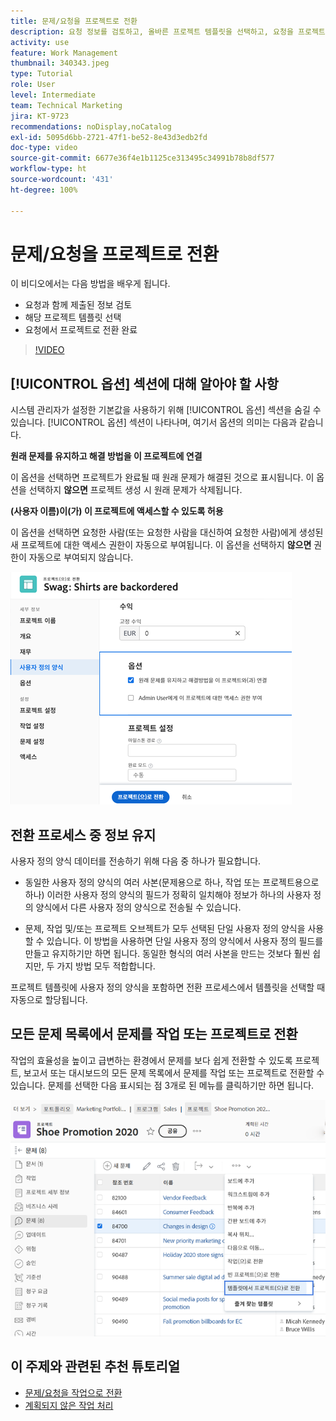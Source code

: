 ```yaml
---
title: 문제/요청을 프로젝트로 전환
description: 요청 정보를 검토하고, 올바른 프로젝트 템플릿을 선택하고, 요청을 프로젝트로 전환하는 방법을 알아봅니다.
activity: use
feature: Work Management
thumbnail: 340343.jpeg
type: Tutorial
role: User
level: Intermediate
team: Technical Marketing
jira: KT-9723
recommendations: noDisplay,noCatalog
exl-id: 5095d6bb-2721-47f1-be52-8e43d3edb2fd
doc-type: video
source-git-commit: 6677e36f4e1b1125ce313495c34991b78b8df577
workflow-type: ht
source-wordcount: '431'
ht-degree: 100%

---
```


# 문제/요청을 프로젝트로 전환

이 비디오에서는 다음 방법을 배우게 됩니다.

* 요청과 함께 제출된 정보 검토
* 해당 프로젝트 템플릿 선택
* 요청에서 프로젝트로 전환 완료

>[!VIDEO](https://video.tv.adobe.com/v/340343/?quality=12&learn=on)

## [!UICONTROL 옵션] 섹션에 대해 알아야 할 사항

시스템 관리자가 설정한 기본값을 사용하기 위해 [!UICONTROL 옵션] 섹션을 숨길 수 있습니다. [!UICONTROL 옵션] 섹션이 나타나며, 여기서 옵션의 의미는 다음과 같습니다.

**원래 문제를 유지하고 해결 방법을 이 프로젝트에 연결**

이 옵션을 선택하면 프로젝트가 완료될 때 원래 문제가 해결된 것으로 표시됩니다. 이 옵션을 선택하지 **않으면** 프로젝트 생성 시 원래 문제가 삭제됩니다.

**(사용자 이름)이(가) 이 프로젝트에 액세스할 수 있도록 허용**

이 옵션을 선택하면 요청한 사람(또는 요청한 사람을 대신하여 요청한 사람)에게 생성된 새 프로젝트에 대한 액세스 권한이 자동으로 부여됩니다. 이 옵션을 선택하지 **않으면** 권한이 자동으로 부여되지 않습니다.

![전환 옵션을 보여 주는 프로젝트 화면의 이미지](assets/conversion-options.png)


## 전환 프로세스 중 정보 유지

사용자 정의 양식 데이터를 전송하기 위해 다음 중 하나가 필요합니다.

* 동일한 사용자 정의 양식의 여러 사본(문제용으로 하나, 작업 또는 프로젝트용으로 하나) 이러한 사용자 정의 양식의 필드가 정확히 일치해야 정보가 하나의 사용자 정의 양식에서 다른 사용자 정의 양식으로 전송될 수 있습니다.

* 문제, 작업 및/또는 프로젝트 오브젝트가 모두 선택된 단일 사용자 정의 양식을 사용할 수 있습니다. 이 방법을 사용하면 단일 사용자 정의 양식에서 사용자 정의 필드를 만들고 유지하기만 하면 됩니다. 동일한 형식의 여러 사본을 만드는 것보다 훨씬 쉽지만, 두 가지 방법 모두 적합합니다.

프로젝트 템플릿에 사용자 정의 양식을 포함하면 전환 프로세스에서 템플릿을 선택할 때 자동으로 할당됩니다.

## 모든 문제 목록에서 문제를 작업 또는 프로젝트로 전환

작업의 효율성을 높이고 급변하는 환경에서 문제를 보다 쉽게 전환할 수 있도록 프로젝트, 보고서 또는 대시보드의 모든 문제 목록에서 문제를 작업 또는 프로젝트로 전환할 수 있습니다. 문제를 선택한 다음 표시되는 점 3개로 된 메뉴를 클릭하기만 하면 됩니다.

![문제 전환 옵션을 보여 주는 프로젝트 화면의 이미지](assets/convert-from-a-list.png)

## 이 주제와 관련된 추천 튜토리얼

* [문제/요청을 작업으로 전환](/help/manage-work/issues-requests/convert-issues-to-other-work-items.md)
* [계획되지 않은 작업 처리](/help/manage-work/issues-requests/handle-unplanned-work.md)

